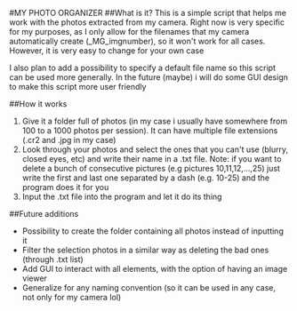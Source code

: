 #MY PHOTO ORGANIZER
##What is it?
This is a simple script that helps me work with the photos extracted from my camera. Right now is very specific for my purposes, as I only allow for the filenames that my camera automatically create (_MG_imgnumber), so it won't work for all cases. However, it is very easy to change for your own case

I also plan to add a possibility to specify a default file name so this script can be used more generally.
In the future (maybe) i will do some GUI design to make this script more user friendly

##How it works

1. Give it a folder full of photos (in my case i usually have somewhere from 100 to a 1000 photos per session). It can have multiple file extensions (.cr2 and .jpg in my case)
2. Look through your photos and select the ones that you can't use (blurry, closed eyes, etc) and write their name in a .txt file. Note: if you want to delete a bunch of consecutive pictures (e.g pictures 10,11,12,...,25) just write the first and last one separated by a dash (e.g. 10-25) and the program does it for you
3. Input the .txt file into the program and let it do its thing

##Future additions
- Possibility to create the folder containing all photos instead of inputting it
- Filter the selection photos in a similar way as deleting the bad ones (through .txt list)
- Add GUI to interact with all elements, with the option of having an image viewer
- Generalize for any naming convention (so it can be used in any case, not only for my camera lol)